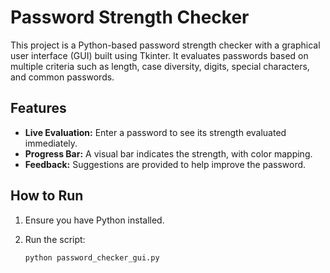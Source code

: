 # Password Strength Checker

This project is a Python-based password strength checker with a graphical user interface (GUI) built using Tkinter. It evaluates passwords based on multiple criteria such as length, case diversity, digits, special characters, and common passwords.

## Features

- **Live Evaluation:** Enter a password to see its strength evaluated immediately.
- **Progress Bar:** A visual bar indicates the strength, with color mapping.
- **Feedback:** Suggestions are provided to help improve the password.

## How to Run

1. Ensure you have Python installed.
2. Run the script:

   ```bash
   python password_checker_gui.py
